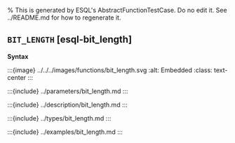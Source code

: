 % This is generated by ESQL's AbstractFunctionTestCase. Do no edit it. See ../README.md for how to regenerate it.

## `BIT_LENGTH` [esql-bit_length]

**Syntax**

:::{image} ../../../images/functions/bit_length.svg
:alt: Embedded
:class: text-center
:::


:::{include} ../parameters/bit_length.md
:::

:::{include} ../description/bit_length.md
:::

:::{include} ../types/bit_length.md
:::

:::{include} ../examples/bit_length.md
:::
